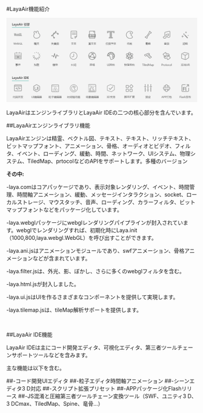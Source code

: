 #LayaAir機能紹介

![1](1.png)



LayaAirはエンジンライブラリとLayaAir IDEの二つの核心部分を含んでいます。



##LayaAirエンジンライブラリ機能

LayaAirエンジンは精霊、ベクトル図、テキスト、テキスト、リッチテキスト、ビットマップフォント、アニメーション、骨格、オーディオとビデオ、フィルタ、イベント、ローディング、緩動、時間、ネットワーク、UIシステム、物理システム、TiledMap、prtocolなどのAPIをサポートします。多種のバージョン



**その中:**

-laya.comはコアパッケージであり、表示対象レンダリング、イベント、時間管理、時間軸アニメーション、緩動、メッセージインタラクション、socket、ローカルストレージ、マウスタッチ、音声、ローディング、カラーフィルタ、ビットマップフォントなどをパッケージ化しています。

-laya.webglパッケージにwebglレンダリングパイプラインが封入されています。webglでレンダリングすれば、初期化時にLaya.init（1000,800,laya.webgl.WebGL）を呼び出すことができます。

-laya.ani.jsはアニメーションモジュールであり、swfアニメーション、骨格アニメーションなどが含まれています。

-laya.filter.jsは、外光、影、ぼかし、さらに多くのwebglフィルタを含む。

-laya.html.jsが封入しました。

-laya.ui.jsはUIを作るさまざまなコンポーネントを提供して実現します。

-laya.tilemap.jsは、tileMap解析サポートを提供します。

​



##LayaAir IDE機能

LayaAir IDEは主にコード開発エディタ、可視化エディタ、第三者ツールチェーンサポートツールなどを含みます。

主な機能は以下を含む。

##-コード開発UIエディタ
##-粒子エディタ時間軸アニメーション
##-シーンエディタ3 D対応
##-スクリプト拡張プリセット
##-APPパッケージ化Flashリリース
##-JS混淆と圧縮第三者ツールチェーン変換ツール（SWF、ユニティ3 D、3 DCmax、TiledMap、Spine、竜骨…）